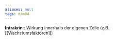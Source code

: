 ```yaml
---
aliases: null
tags: m/m04
---
```

**Intrakrin**:: Wirkung innerhalb der eigenen Zelle (z.B. [[Wachstumsfaktoren]])